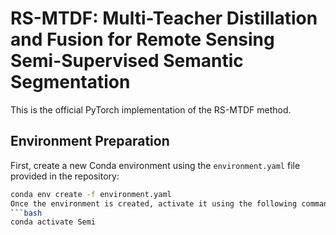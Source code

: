 # RS-MTDF: Multi-Teacher Distillation and Fusion for Remote Sensing Semi-Supervised Semantic Segmentation
This is the official PyTorch implementation of the RS-MTDF method.

## Environment Preparation

First, create a new Conda environment using the `environment.yaml` file provided in the repository:

```bash
conda env create -f environment.yaml
Once the environment is created, activate it using the following command:
```bash
conda activate Semi

